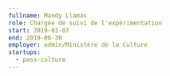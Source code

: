 ```yaml
---
fullname: Mandy Llamas
role: Chargée de suivi de l'expérimentation
start: 2019-01-07
end: 2019-06-30
employer: admin/Ministère de la Culture
startups:
  - pass-culture
---
```

